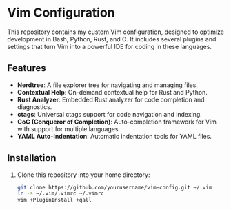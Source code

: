 # Vim Configuration

This repository contains my custom Vim configuration, designed to optimize development in Bash, Python, Rust, and C. It includes several plugins and settings that turn Vim into a powerful IDE for coding in these languages.

## Features

- **Nerdtree**: A file explorer tree for navigating and managing files.
- **Contextual Help**: On-demand contextual help for Rust and Python.
- **Rust Analyzer**: Embedded Rust analyzer for code completion and diagnostics.
- **ctags**: Universal ctags support for code navigation and indexing.
- **CoC (Conqueror of Completion)**: Auto-completion framework for Vim with support for multiple languages.
- **YAML Auto-Indentation**: Automatic indentation tools for YAML files.

## Installation

1. Clone this repository into your home directory:
   ```bash
   git clone https://github.com/yourusername/vim-config.git ~/.vim
   ln -s ~/.vim/.vimrc ~/.vimrc
   vim +PluginInstall +qall


